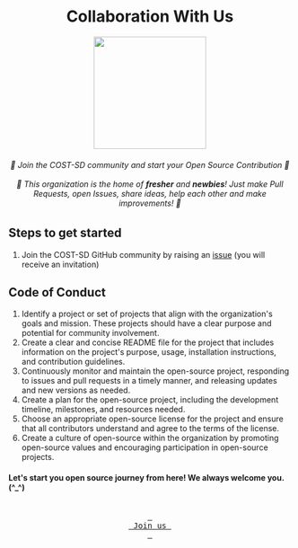 <div align="center">
    <h1>Collaboration With Us</h1>
        <img width="200" src="https://user-images.githubusercontent.com/79409258/226189115-997edffd-041e-4c74-9152-55f6139806da.png">
    <h6>
        🤝 Join the COST-SD community and start your Open Source Contribution 🤝
        <br><br>
        🤯 This organization is the home of <b>fresher</b> and <b>newbies</b>! Just make Pull Requests, open Issues, share ideas, help each other and make improvements! 🤯
    </h6>
</div>
<h2>Steps to get started</h2>
<ol>
    <li>Join the COST-SD GitHub community by raising an <a href="https://github.com/COST-SD/support/issues/new?assignees=&amp;labels=invite+me+to+the+organisation&amp;template=invitation.yml&title=Please+invite+me+to+the+GitHub+Community+Organization">issue</a> (you will receive an invitation)</li>
</ol>
<h2>Code of Conduct</h2>
<ol>
    <li>Identify a project or set of projects that align with the organization's goals and mission. These projects should have a clear purpose and potential for community involvement.</li>
    <li>Create a clear and concise README file for the project that includes information on the project's purpose, usage, installation instructions, and contribution guidelines.</li>
    <li>Continuously monitor and maintain the open-source project, responding to issues and pull requests in a timely manner, and releasing updates and new versions as needed.</li>
    <li>Create a plan for the open-source project, including the development timeline, milestones, and resources needed.</li>
    <li>Choose an appropriate open-source license for the project and ensure that all contributors understand and agree to the terms of the license.</li>
    <li>Create a culture of open-source within the organization by promoting open-source values and encouraging participation in open-source projects.</li>
</ol>
<h4> Let's start you open source journey from here! We always welcome you. (^_^)</h4>

<div align="center">
<br>
<a href="https://github.com/COST-SD/support/issues/new?assignees=&amp;labels=invite+me+to+the+organisation&amp;template=invitation.yml&title=Please+invite+me+to+the+GitHub+Community+Organization"><kbd> <br> Join us <br> </kbd></a>
</div>

